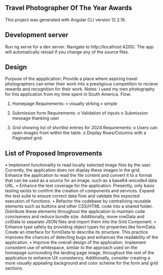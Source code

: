 ## Travel Photographer Of The Year Awards

This project was generated with Angular CLI version 12.2.16.

## Development server
Run ng serve for a dev server. Navigate to http://localhost:4200/. The app will automatically reload if you change any of the source files.

## Design
Purpose of the appplication: Provide a place where aspiring travel photographers can enter their work into a prestigious competition to recieve rewards and recognition for their work.
Notes: I used my own photography for this application from my time spent in South America.
Flow:

1.	Homepage Requirements:
•	visually strking
•	simple
 
2.	Submission form Requirements:
o	Validation of inputs
o	Submission message thanking user
   
3.	Grid showing list of shortlist entries for 2024 Requirements:
o	Users can open images from within the table.
o	Display Rows/Columns with a Paginated grid.
 
## List of Proposed Improvements
•	Implement functionality to read locally selected image files by the user. Currently, the application does not display these images in the grid. Enhance the application to read the file content and convert it to a format that can be used as a source for an image, such as a base64-encoded data URL.
•	Enhance the test coverage for the application. Presently, only basic testing exists to confirm the creation of components and services. Expand the test suite to ensure correct data flow and validate the expected execution of functions.
•	Refactor the codebase by centralizing reusable elements such as buttons and other CSS/HTML code into a shared folder. Distribute these elements throughout the application to maintain code conciseness and reduce bundle size. Additionally, move rowData and colData to separate JSON files and import them into the Grid Component.
•	Enhance type safety by providing object types for properties like formData. Create an interface for formData to describe its structure. This practice improves the chances of detecting bugs and enhances the readability of the application.
•	Improve the overall design of the application. Implement consistent use of whitespace, similar to the approach used on the homepage surrounding the landing page image, throughout the rest of the application to enhance UX consistency. Additionally, consider creating a more visually appealing background and color scheme for the form and grid sections.

